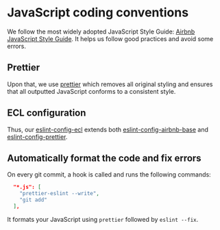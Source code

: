 # JavaScript coding conventions

We follow the most widely adopted JavaScript Style Guide: [Airbnb JavaScript Style Guide](https://github.com/airbnb/javascript). It helps us follow good practices and avoid some errors.

## Prettier

Upon that, we use [prettier](https://github.com/prettier/prettier) which removes all original styling and ensures that all outputted JavaScript conforms to a consistent style.

## ECL configuration

Thus, our [eslint-config-ecl](https://github.com/ec-europa/ecl-toolkit/tree/master/packages/eslint-config-ecl) extends both [eslint-config-airbnb-base](https://github.com/airbnb/javascript/tree/master/packages/eslint-config-airbnb-base) and [eslint-config-prettier](https://github.com/prettier/eslint-config-prettier).

## Automatically format the code and fix errors

On every git commit, a hook is called and runs the following commands:

```json
  "*.js": [
    "prettier-eslint --write",
    "git add"
  ],
```

It formats your JavaScript using `prettier` followed by `eslint --fix`.
